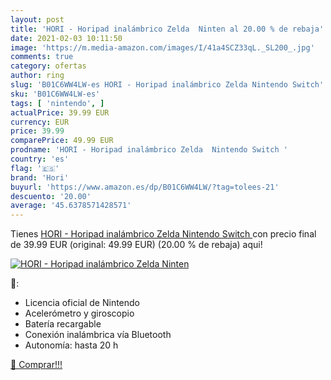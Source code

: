 ```yaml
---
layout: post
title: 'HORI - Horipad inalámbrico Zelda  Ninten al 20.00 % de rebaja'
date: 2021-02-03 10:11:50
image: 'https://m.media-amazon.com/images/I/41a4SCZ33qL._SL200_.jpg'
comments: true
category: ofertas
author: ring
slug: 'B01C6WW4LW-es HORI - Horipad inalámbrico Zelda Nintendo Switch'
sku: 'B01C6WW4LW-es'
tags: [ 'nintendo', ]
actualPrice: 39.99 EUR
currency: EUR
price: 39.99
comparePrice: 49.99 EUR
prodname: 'HORI - Horipad inalámbrico Zelda  Nintendo Switch '
country: 'es'
flag: '🇪🇸'
brand: 'Hori'
buyurl: 'https://www.amazon.es/dp/B01C6WW4LW/?tag=tolees-21'
descuento: '20.00'
average: '45.6378571428571'
---
```


Tienes [HORI - Horipad inalámbrico Zelda  Nintendo Switch ](https://www.amazon.es/dp/B01C6WW4LW/?tag=tolees-21) con precio final de  39.99 EUR (original: 49.99 EUR) (20.00 %  de rebaja) aqui!

[![HORI - Horipad inalámbrico Zelda  Ninten](https://m.media-amazon.com/images/I/41a4SCZ33qL._SL200_.jpg)](https://www.amazon.es/dp/B01C6WW4LW/?tag=tolees-21)

🔎:

- Licencia oficial de Nintendo
- Acelerómetro y giroscopio
- Batería recargable
- Conexión inalámbrica vía Bluetooth
- Autonomía: hasta 20 h

[🛒 Comprar!!!](https://www.amazon.es/dp/B01C6WW4LW/?tag=tolees-21)
